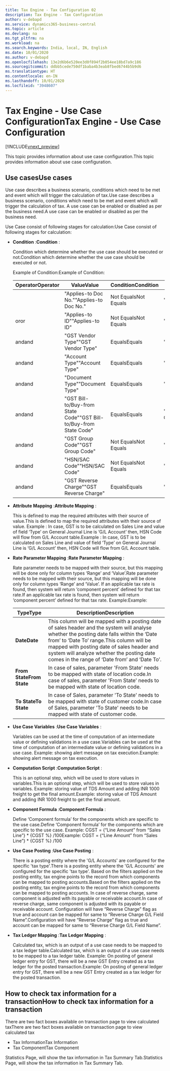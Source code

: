 ```yaml
---
title: Tax Engine - Tax Configuration 02
description: Tax Engine - Tax Configuration
author: v-debapd
ms.service: dynamics365-business-central
ms.topic: article
ms.devlang: na
ms.tgt_pltfrm: na
ms.workload: na
ms.search.keywords: India, local, IN, English
ms.date: 10/01/2020
ms.author: v-debapd
ms.openlocfilehash: 13e2d6b6e520ee3d0f894f2b054ee18bd7a9c186
ms.sourcegitcommit: ddbb5cede750df1baba4b3eab8fbed6744b5b9d6
ms.translationtype: HT
ms.contentlocale: en-IN
ms.lasthandoff: 10/01/2020
ms.locfileid: "3948607"
---
```

# <a name="tax-engine---use-case-configuration"></a><span data-ttu-id="73b17-103">Tax Engine - Use Case Configuration</span><span class="sxs-lookup"><span data-stu-id="73b17-103">Tax Engine - Use Case Configuration</span></span>

[!INCLUDE[vnext_preview](../../includes/vnext_preview.md)]

<span data-ttu-id="73b17-104">This topic provides information about use case configuration.</span><span class="sxs-lookup"><span data-stu-id="73b17-104">This topic provides information about use case configuration.</span></span>

## <a name="use-cases"></a><span data-ttu-id="73b17-105">Use cases</span><span class="sxs-lookup"><span data-stu-id="73b17-105">Use cases</span></span>
<span data-ttu-id="73b17-106">Use case describes a business scenario, conditions which need to be met and event which will trigger the calculation of tax.</span><span class="sxs-lookup"><span data-stu-id="73b17-106">Use case describes a business scenario, conditions which need to be met and event which will trigger the calculation of tax.</span></span> <span data-ttu-id="73b17-107">A use case can be enabled or disabled as per the business need.</span><span class="sxs-lookup"><span data-stu-id="73b17-107">A use case can be enabled or disabled as per the business need.</span></span>  

<span data-ttu-id="73b17-108">Use Case consist of following stages for calculation:</span><span class="sxs-lookup"><span data-stu-id="73b17-108">Use Case consist of following stages for calculation:</span></span>

  - <span data-ttu-id="73b17-109">**Condition** :</span><span class="sxs-lookup"><span data-stu-id="73b17-109">**Condition** :</span></span>

    <span data-ttu-id="73b17-110">Condition which determine whether the use case should be executed or not.</span><span class="sxs-lookup"><span data-stu-id="73b17-110">Condition which determine whether the use case should be executed or not.</span></span>

    <span data-ttu-id="73b17-111">Example of Condition:</span><span class="sxs-lookup"><span data-stu-id="73b17-111">Example of Condition:</span></span>

     |<span data-ttu-id="73b17-112">Operator</span><span class="sxs-lookup"><span data-stu-id="73b17-112">Operator</span></span>|<span data-ttu-id="73b17-113">Value</span><span class="sxs-lookup"><span data-stu-id="73b17-113">Value</span></span>|<span data-ttu-id="73b17-114">Condition</span><span class="sxs-lookup"><span data-stu-id="73b17-114">Condition</span></span>|<span data-ttu-id="73b17-115">Value 2</span><span class="sxs-lookup"><span data-stu-id="73b17-115">Value 2</span></span>|
     |--------------------|-----------------------|-----------------|----------|  
     |    |<span data-ttu-id="73b17-116">"Applies-to Doc No."</span><span class="sxs-lookup"><span data-stu-id="73b17-116">"Applies-to Doc No."</span></span>|<span data-ttu-id="73b17-117">Not Equals</span><span class="sxs-lookup"><span data-stu-id="73b17-117">Not Equals</span></span>|<span data-ttu-id="73b17-118">''</span><span class="sxs-lookup"><span data-stu-id="73b17-118">''</span></span>
     |<span data-ttu-id="73b17-119">or</span><span class="sxs-lookup"><span data-stu-id="73b17-119">or</span></span>|<span data-ttu-id="73b17-120">"Applies-to ID"</span><span class="sxs-lookup"><span data-stu-id="73b17-120">"Applies-to ID"</span></span>|<span data-ttu-id="73b17-121">Not Equals</span><span class="sxs-lookup"><span data-stu-id="73b17-121">Not Equals</span></span>|<span data-ttu-id="73b17-122">''</span><span class="sxs-lookup"><span data-stu-id="73b17-122">''</span></span>
     |<span data-ttu-id="73b17-123">and</span><span class="sxs-lookup"><span data-stu-id="73b17-123">and</span></span>|<span data-ttu-id="73b17-124">"GST Vendor Type"</span><span class="sxs-lookup"><span data-stu-id="73b17-124">"GST Vendor Type"</span></span>|<span data-ttu-id="73b17-125">Equals</span><span class="sxs-lookup"><span data-stu-id="73b17-125">Equals</span></span>|<span data-ttu-id="73b17-126">'Unregistered'</span><span class="sxs-lookup"><span data-stu-id="73b17-126">'Unregistered'</span></span>
     |<span data-ttu-id="73b17-127">and</span><span class="sxs-lookup"><span data-stu-id="73b17-127">and</span></span>|<span data-ttu-id="73b17-128">"Account Type"</span><span class="sxs-lookup"><span data-stu-id="73b17-128">"Account Type"</span></span>|<span data-ttu-id="73b17-129">Equals</span><span class="sxs-lookup"><span data-stu-id="73b17-129">Equals</span></span>|<span data-ttu-id="73b17-130">'Vendor'</span><span class="sxs-lookup"><span data-stu-id="73b17-130">'Vendor'</span></span>
     |<span data-ttu-id="73b17-131">and</span><span class="sxs-lookup"><span data-stu-id="73b17-131">and</span></span>|<span data-ttu-id="73b17-132">"Document Type"</span><span class="sxs-lookup"><span data-stu-id="73b17-132">"Document Type"</span></span>|<span data-ttu-id="73b17-133">Equals</span><span class="sxs-lookup"><span data-stu-id="73b17-133">Equals</span></span>|<span data-ttu-id="73b17-134">'Invoice'</span><span class="sxs-lookup"><span data-stu-id="73b17-134">'Invoice'</span></span>
     |<span data-ttu-id="73b17-135">and</span><span class="sxs-lookup"><span data-stu-id="73b17-135">and</span></span>|<span data-ttu-id="73b17-136">"GST Bill-to/Buy-from State Code"</span><span class="sxs-lookup"><span data-stu-id="73b17-136">"GST Bill-to/Buy-from State Code"</span></span>|<span data-ttu-id="73b17-137">Equals</span><span class="sxs-lookup"><span data-stu-id="73b17-137">Equals</span></span>|<span data-ttu-id="73b17-138">'Location State Code'</span><span class="sxs-lookup"><span data-stu-id="73b17-138">'Location State Code'</span></span>
     |<span data-ttu-id="73b17-139">and</span><span class="sxs-lookup"><span data-stu-id="73b17-139">and</span></span>|<span data-ttu-id="73b17-140">"GST Group Code"</span><span class="sxs-lookup"><span data-stu-id="73b17-140">"GST Group Code"</span></span>|<span data-ttu-id="73b17-141">Not Equals</span><span class="sxs-lookup"><span data-stu-id="73b17-141">Not Equals</span></span>|<span data-ttu-id="73b17-142">''</span><span class="sxs-lookup"><span data-stu-id="73b17-142">''</span></span>
     |<span data-ttu-id="73b17-143">and</span><span class="sxs-lookup"><span data-stu-id="73b17-143">and</span></span>|<span data-ttu-id="73b17-144">"HSN/SAC Code"</span><span class="sxs-lookup"><span data-stu-id="73b17-144">"HSN/SAC Code"</span></span>|<span data-ttu-id="73b17-145">Not Equals</span><span class="sxs-lookup"><span data-stu-id="73b17-145">Not Equals</span></span>|<span data-ttu-id="73b17-146">''</span><span class="sxs-lookup"><span data-stu-id="73b17-146">''</span></span>
     |<span data-ttu-id="73b17-147">and</span><span class="sxs-lookup"><span data-stu-id="73b17-147">and</span></span>|<span data-ttu-id="73b17-148">"GST Reverse Charge"</span><span class="sxs-lookup"><span data-stu-id="73b17-148">"GST Reverse Charge"</span></span>|<span data-ttu-id="73b17-149">Equals</span><span class="sxs-lookup"><span data-stu-id="73b17-149">Equals</span></span>|<span data-ttu-id="73b17-150">'Yes'</span><span class="sxs-lookup"><span data-stu-id="73b17-150">'Yes'</span></span>


   - <span data-ttu-id="73b17-151">**Attribute Mapping** :</span><span class="sxs-lookup"><span data-stu-id="73b17-151">**Attribute Mapping** :</span></span>

     <span data-ttu-id="73b17-152">This is defined to map the required attributes with their source of value.</span><span class="sxs-lookup"><span data-stu-id="73b17-152">This is defined to map the required attributes with their source of value.</span></span>
     <span data-ttu-id="73b17-153">Example : In case, GST is to be calculated on Sales Line and value of field ‘Type’ on General Journal Line is ‘G/L Account’ then, HSN Code will flow from G/L Account table.</span><span class="sxs-lookup"><span data-stu-id="73b17-153">Example : In case, GST is to be calculated on Sales Line and value of field ‘Type’ on General Journal Line is ‘G/L Account’ then, HSN Code will flow from G/L Account table.</span></span>

   - <span data-ttu-id="73b17-154">**Rate Parameter Mapping** :</span><span class="sxs-lookup"><span data-stu-id="73b17-154">**Rate Parameter Mapping** :</span></span>

     <span data-ttu-id="73b17-155">Rate parameter needs to be mapped with their source, but this mapping will be done only for column types ‘Range’ and ‘Value’.</span><span class="sxs-lookup"><span data-stu-id="73b17-155">Rate parameter needs to be mapped with their source, but this mapping will be done only for column types ‘Range’ and ‘Value’.</span></span> <span data-ttu-id="73b17-156">If an applicable tax rate is found, then system will return ‘component percent’ defined for that tax rate.</span><span class="sxs-lookup"><span data-stu-id="73b17-156">If an applicable tax rate is found, then system will return ‘component percent’ defined for that tax rate.</span></span> <span data-ttu-id="73b17-157">Example:</span><span class="sxs-lookup"><span data-stu-id="73b17-157">Example:</span></span>

      |<span data-ttu-id="73b17-158">Type</span><span class="sxs-lookup"><span data-stu-id="73b17-158">Type</span></span>  |<span data-ttu-id="73b17-159">Description</span><span class="sxs-lookup"><span data-stu-id="73b17-159">Description</span></span>  |
      |---------|---------|
      |<span data-ttu-id="73b17-160">**Date**</span><span class="sxs-lookup"><span data-stu-id="73b17-160">**Date**</span></span>|<span data-ttu-id="73b17-161">This column will be mapped with a posting date of sales header and the system will analyse whether the posting date falls within the ‘Date from’ to ‘Date To’ range.</span><span class="sxs-lookup"><span data-stu-id="73b17-161">This column will be mapped with posting date of sales header and system will analyze whether the posting date comes in the range of ‘Date from’ and ‘Date To’.</span></span>|
      |<span data-ttu-id="73b17-162">**From State**</span><span class="sxs-lookup"><span data-stu-id="73b17-162">**From State**</span></span>|<span data-ttu-id="73b17-163">In case of sales, parameter 'From State' needs to be mapped with state of location code.</span><span class="sxs-lookup"><span data-stu-id="73b17-163">In case of sales, parameter 'From State' needs to be mapped with state of location code.</span></span>|
      |<span data-ttu-id="73b17-164">**To State**</span><span class="sxs-lookup"><span data-stu-id="73b17-164">**To State**</span></span>|<span data-ttu-id="73b17-165">In case of Sales, parameter 'To State' needs to be mapped with state of customer code.</span><span class="sxs-lookup"><span data-stu-id="73b17-165">In case of Sales, parameter 'To State' needs to be mapped with state of customer code.</span></span>|


   - <span data-ttu-id="73b17-166">**Use Case Variables** :</span><span class="sxs-lookup"><span data-stu-id="73b17-166">**Use Case Variables** :</span></span>

     <span data-ttu-id="73b17-167">Variables can be used at the time of computation of an intermediate value or defining validations in a use case.</span><span class="sxs-lookup"><span data-stu-id="73b17-167">Variables can be used at the time of computation of an intermediate value or defining validations in a use case.</span></span> <span data-ttu-id="73b17-168">Example: showing alert message on tax execution.</span><span class="sxs-lookup"><span data-stu-id="73b17-168">Example: showing alert message on tax execution.</span></span>


  - <span data-ttu-id="73b17-169">**Computation Script** :</span><span class="sxs-lookup"><span data-stu-id="73b17-169">**Computation Script** :</span></span>

     <span data-ttu-id="73b17-170">This is an optional step, which will be used to store values in variables.</span><span class="sxs-lookup"><span data-stu-id="73b17-170">This is an optional step, which will be used to store values in variables.</span></span>
     <span data-ttu-id="73b17-171">Example: storing value of TDS Amount and adding INR 1000 freight to get the final amount.</span><span class="sxs-lookup"><span data-stu-id="73b17-171">Example: storing value of TDS Amount and adding INR 1000 freight to get the final amount.</span></span>


   - <span data-ttu-id="73b17-172">**Component Formula** :</span><span class="sxs-lookup"><span data-stu-id="73b17-172">**Component Formula** :</span></span>

     <span data-ttu-id="73b17-173">Define ‘Component formula’ for the components which are specific to the use case.</span><span class="sxs-lookup"><span data-stu-id="73b17-173">Define ‘Component formula’ for the components which are specific to the use case.</span></span> <span data-ttu-id="73b17-174">Example: CGST = {“Line Amount” from “Sales Line”} \* {CGST %} /100</span><span class="sxs-lookup"><span data-stu-id="73b17-174">Example: CGST = {“Line Amount” from “Sales Line”} \* {CGST %} /100</span></span>


  - <span data-ttu-id="73b17-175">**Use Case Posting** :</span><span class="sxs-lookup"><span data-stu-id="73b17-175">**Use Case Posting** :</span></span>

    <span data-ttu-id="73b17-176">There is a posting entity where the 'G/L Accounts' are configured for the specific 'tax type'.</span><span class="sxs-lookup"><span data-stu-id="73b17-176">There is a posting entity where the 'G/L Accounts' are configured for the specific 'tax type'.</span></span> <span data-ttu-id="73b17-177">Based on the filters applied on the posting entity, tax engine points to the record from which components can be mapped to posting accounts.</span><span class="sxs-lookup"><span data-stu-id="73b17-177">Based on the filters applied on the posting entity, tax engine points to the record from which components can be mapped to posting accounts.</span></span> <span data-ttu-id="73b17-178">In case of reverse charge, same component is adjusted with its payable or receivable account.</span><span class="sxs-lookup"><span data-stu-id="73b17-178">In case of reverse charge, same component is adjusted with its payable or receivable account.</span></span> <span data-ttu-id="73b17-179">Configuration will have “Reverse Charge” flag as true and account can be mapped for same to “Reverse Charge G/L Field Name”.</span><span class="sxs-lookup"><span data-stu-id="73b17-179">Configuration will have “Reverse Charge” flag as true and account can be mapped for same to “Reverse Charge G/L Field Name”.</span></span>


  - <span data-ttu-id="73b17-180">**Tax Ledger Mapping** :</span><span class="sxs-lookup"><span data-stu-id="73b17-180">**Tax Ledger Mapping** :</span></span>

    <span data-ttu-id="73b17-181">Calculated tax, which is an output of a use case needs to be mapped to a tax ledger table.</span><span class="sxs-lookup"><span data-stu-id="73b17-181">Calculated tax, which is an output of a use case needs to be mapped to a tax ledger table.</span></span> <span data-ttu-id="73b17-182">Example: On posting of general ledger entry for GST, there will be a new GST Entry created as a tax ledger for the posted transaction.</span><span class="sxs-lookup"><span data-stu-id="73b17-182">Example: On posting of general ledger entry for GST, there will be a new GST Entry created as a tax ledger for the posted transaction.</span></span>


## <a name="how-to-check-tax-information-for-a-transaction"></a><span data-ttu-id="73b17-183">How to check tax information for a transaction</span><span class="sxs-lookup"><span data-stu-id="73b17-183">How to check tax information for a transaction</span></span>

<span data-ttu-id="73b17-184">There are two fact boxes available on transaction page to view calculated tax</span><span class="sxs-lookup"><span data-stu-id="73b17-184">There are two fact boxes available on transaction page to view calculated tax</span></span>

- <span data-ttu-id="73b17-185">Tax Information</span><span class="sxs-lookup"><span data-stu-id="73b17-185">Tax Information</span></span> 
- <span data-ttu-id="73b17-186">Tax Component</span><span class="sxs-lookup"><span data-stu-id="73b17-186">Tax Component</span></span>

<span data-ttu-id="73b17-187">Statistics Page, will show the tax information in Tax Summary Tab.</span><span class="sxs-lookup"><span data-stu-id="73b17-187">Statistics Page, will show the tax information in Tax Summary Tab.</span></span>









































